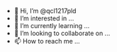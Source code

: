 - 👋 Hi, I’m @qcl1217pld
- 👀 I’m interested in ...
- 🌱 I’m currently learning ...
- 💞️ I’m looking to collaborate on ...
- 📫 How to reach me ...

<!---
qcl1217pld/qcl1217pld is a ✨ special ✨ repository because its `README.md` (this file) appears on your GitHub profile.
You can click the Preview link to take a look at your changes.
--->
